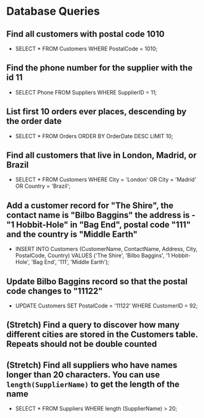 # Database Queries

## Find all customers with postal code 1010

- SELECT * FROM Customers WHERE PostalCode = 1010;

## Find the phone number for the supplier with the id 11

- SELECT Phone FROM Suppliers WHERE SupplierID = 11;

## List first 10 orders ever places, descending by the order date

- SELECT * FROM Orders ORDER BY OrderDate DESC LIMIT 10;

## Find all customers that live in London, Madrid, or Brazil

- SELECT * FROM Customers WHERE City = 'London' OR City = 'Madrid' OR Country = 'Brazil';

## Add a customer record for "The Shire", the contact name is "Bilbo Baggins" the address is -"1 Hobbit-Hole" in "Bag End", postal code "111" and the country is "Middle Earth"

- INSERT INTO Customers (CustomerName, ContactName, Address, City, PostalCode,  Country) VALUES ('The Shire', 'Bilbo Baggins', '1 Hobbit-Hole', 'Bag End', '111', 'Middle Earth');

## Update Bilbo Baggins record so that the postal code changes to "11122"

- UPDATE Customers SET PostalCode = '11122' WHERE CustomerID = 92;

## (Stretch) Find a query to discover how many different cities are stored in the Customers table. Repeats should not be double counted

## (Stretch) Find all suppliers who have names longer than 20 characters. You can use `length(SupplierName)` to get the length of the name

- SELECT * FROM Suppliers WHERE length (SupplierName) > 20;